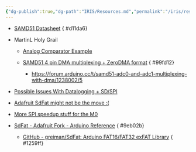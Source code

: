 ```yaml
---
{"dg-publish":true,"dg-path":"IRIS/Resources.md","permalink":"/iris/resources/","noteIcon":"","created":"2024-08-24T12:11:50.402-07:00","updated":"2025-02-15T15:38:18.500-08:00"}
---
```



- [SAMD51 Datasheet](https://ww1.microchip.com/downloads/aemDocuments/documents/MCU32/ProductDocuments/DataSheets/SAM-D5x-E5x-Family-Data-Sheet-DS60001507.pdf)
{ #d11da6}

- MartinL Holy Grail
	- [Analog Comparator Example](https://forum.arduino.cc/t/samd51-multiplexer-read-issue/899610/10)
	- [SAMD51 4 pin DMA multiplexing + ZeroDMA format](https://forum.arduino.cc/t/samd51-adc0-and-adc1-multiplexing-with-dma/1238002/6)
{ #99fd12}

		- https://forum.arduino.cc/t/samd51-adc0-and-adc1-multiplexing-with-dma/1238002/5
- [Possible Issues With Datalogging + SD/SPI](https://github.com/greiman/SdFat/issues/483)
- [Adafruit SdFat might not be the move :(](https://github.com/greiman/SdFat/issues/434)
- [More SPI speedup stuff for the M0](https://forum.arduino.cc/t/faster-spi-on-the-zero/345296/9)
- [SdFat - Adafruit Fork - Arduino Reference](https://reference.arduino.cc/reference/en/libraries/sdfat-adafruit-fork/)
{ #9eb02b}

	- [GitHub - greiman/SdFat: Arduino FAT16/FAT32 exFAT Library](https://github.com/greiman/SdFat)
{ #1259ff}

